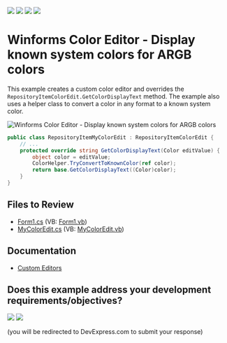 <!-- default badges list -->
![](https://img.shields.io/endpoint?url=https://codecentral.devexpress.com/api/v1/VersionRange/128620656/13.1.4%2B)
[![](https://img.shields.io/badge/Open_in_DevExpress_Support_Center-FF7200?style=flat-square&logo=DevExpress&logoColor=white)](https://supportcenter.devexpress.com/ticket/details/E1516)
[![](https://img.shields.io/badge/📖_How_to_use_DevExpress_Examples-e9f6fc?style=flat-square)](https://docs.devexpress.com/GeneralInformation/403183)
[![](https://img.shields.io/badge/💬_Leave_Feedback-feecdd?style=flat-square)](#does-this-example-address-your-development-requirementsobjectives)
<!-- default badges end -->

# Winforms Color Editor - Display known system colors for ARGB colors

This example creates a custom color editor and overrides the `RepositoryItemColorEdit.GetColorDisplayText` method. The example also uses a helper class to convert a color in any format to a known system color.

![Winforms Color Editor - Display known system colors for ARGB colors](https://raw.githubusercontent.com/DevExpress-Examples/how-to-display-knowncolor-names-for-argb-colors-in-coloredit-e1516/13.1.4%2B/media/winforms-coloredit-custom-color-name.png)

```csharp
public class RepositoryItemMyColorEdit : RepositoryItemColorEdit {
    // ...
    protected override string GetColorDisplayText(Color editValue) {
        object color = editValue;
        ColorHelper.TryConvertToKnownColor(ref color);
        return base.GetColorDisplayText((Color)color);
    }
}
```


## Files to Review

* [Form1.cs](./CS/WindowsApplication78/Form1.cs) (VB: [Form1.vb](./VB/WindowsApplication78/Form1.vb))
* [MyColorEdit.cs](./CS/WindowsApplication78/MyColorEdit.cs) (VB: [MyColorEdit.vb](./VB/WindowsApplication78/MyColorEdit.vb))


## Documentation

* [Custom Editors](https://docs.devexpress.com/WindowsForms/4716/controls-and-libraries/editors-and-simple-controls/common-editor-features-and-concepts/custom-editors)
<!-- feedback -->
## Does this example address your development requirements/objectives?

[<img src="https://www.devexpress.com/support/examples/i/yes-button.svg"/>](https://www.devexpress.com/support/examples/survey.xml?utm_source=github&utm_campaign=winforms-coloredit-display-knowncolor-for-argb-colors&~~~was_helpful=yes) [<img src="https://www.devexpress.com/support/examples/i/no-button.svg"/>](https://www.devexpress.com/support/examples/survey.xml?utm_source=github&utm_campaign=winforms-coloredit-display-knowncolor-for-argb-colors&~~~was_helpful=no)

(you will be redirected to DevExpress.com to submit your response)
<!-- feedback end -->
